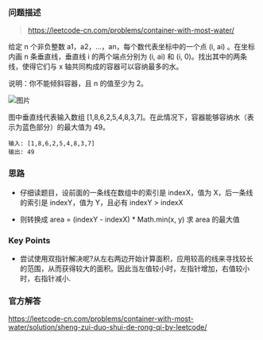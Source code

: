 ### 问题描述

> https://leetcode-cn.com/problems/container-with-most-water/

给定 n 个非负整数 a1，a2，...，an，每个数代表坐标中的一个点 (i, ai) 。在坐标内画 n 条垂直线，垂直线 i 的两个端点分别为 (i, ai) 和 (i, 0)。找出其中的两条线，使得它们与 x 轴共同构成的容器可以容纳最多的水。

说明：你不能倾斜容器，且 n 的值至少为 2。

![图片](https://aliyun-lc-upload.oss-cn-hangzhou.aliyuncs.com/aliyun-lc-upload/uploads/2018/07/25/question_11.jpg)

图中垂直线代表输入数组 [1,8,6,2,5,4,8,3,7]。在此情况下，容器能够容纳水（表示为蓝色部分）的最大值为 49。

```
输入: [1,8,6,2,5,4,8,3,7]
输出: 49
```

### 思路

* 仔细读题目，设前面的一条线在数组中的索引是 indexX，值为 X，后一条线的索引是 indexY，值为 Y，且必有 indexY > indexX

* 则转换成 area = (indexY - indexX) * Math.min(x, y) 求 area 的最大值

### Key Points

* 尝试使用双指针解决呢?从左右两边开始计算面积，应用较高的线来寻找较长的范围，从而获得较大的面积。因此当左值较小时，左指针增加，右值较小时，右指针减小.

### 官方解答

https://leetcode-cn.com/problems/container-with-most-water/solution/sheng-zui-duo-shui-de-rong-qi-by-leetcode/